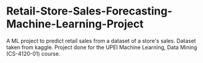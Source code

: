 # Retail-Store-Sales-Forecasting-Machine-Learning-Project
A ML project to predict retail sales from a dataset of a store's sales. Dataset taken from kaggle. Project done for the UPEI Machine Learning, Data Mining (CS-4120-01) course.
